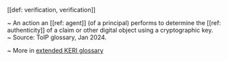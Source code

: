 [[def: verification, verification]]

~ An action an [[ref: agent]] (of a principal) performs to determine the [[ref: authenticity]] of a claim or other digital object using a cryptographic key.  
~ Source: ToIP glossary, Jan 2024.

~ More in <a href="https://weboftrust.github.io/WOT-terms/docs/glossary/verification">extended KERI glossary</a>
